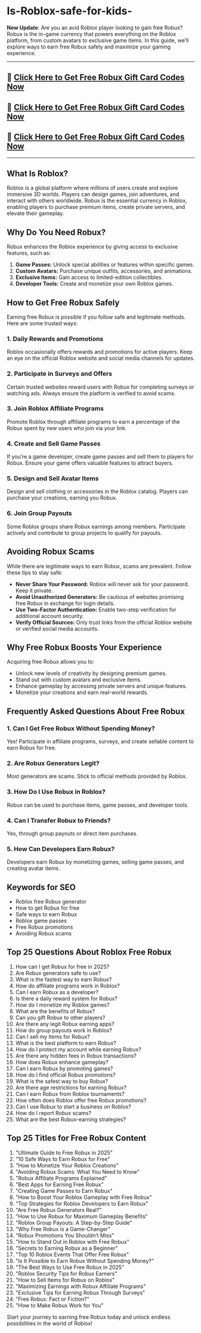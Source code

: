 # Is-Roblox-safe-for-kids-
**New Update**: Are you an avid Roblox player looking to gain free Robux? Robux is the in-game currency that powers everything on the Roblox platform, from custom avatars to exclusive game items. In this guide, we’ll explore ways to earn free Robux safely and maximize your gaming experience. 


---

## 🚀 [Click Here to Get Free Robux Gift Card Codes Now](https://suberapps.com/uploads/data/000/950/493/original/1_Roblox_Generator.html)

## 🚀 [Click Here to Get Free Robux Gift Card Codes Now](https://suberapps.com/uploads/data/000/950/493/original/1_Roblox_Generator.html)

## 🚀 [Click Here to Get Free Robux Gift Card Codes Now](https://suberapps.com/uploads/data/000/950/493/original/1_Roblox_Generator.html)
---
## What Is Roblox?
Roblox is a global platform where millions of users create and explore immersive 3D worlds. Players can design games, join adventures, and interact with others worldwide. Robux is the essential currency in Roblox, enabling players to purchase premium items, create private servers, and elevate their gameplay.

## Why Do You Need Robux?
Robux enhances the Roblox experience by giving access to exclusive features, such as:

1. **Game Passes:** Unlock special abilities or features within specific games.
2. **Custom Avatars:** Purchase unique outfits, accessories, and animations.
3. **Exclusive Items:** Gain access to limited-edition collectibles.
4. **Developer Tools:** Create and monetize your own Roblox games.

## How to Get Free Robux Safely
Earning free Robux is possible if you follow safe and legitimate methods. Here are some trusted ways:

### 1. **Daily Rewards and Promotions**
Roblox occasionally offers rewards and promotions for active players. Keep an eye on the official Roblox website and social media channels for updates.

### 2. **Participate in Surveys and Offers**
Certain trusted websites reward users with Robux for completing surveys or watching ads. Always ensure the platform is verified to avoid scams.

### 3. **Join Roblox Affiliate Programs**
Promote Roblox through affiliate programs to earn a percentage of the Robux spent by new users who join via your link.

### 4. **Create and Sell Game Passes**
If you’re a game developer, create game passes and sell them to players for Robux. Ensure your game offers valuable features to attract buyers.

### 5. **Design and Sell Avatar Items**
Design and sell clothing or accessories in the Roblox catalog. Players can purchase your creations, earning you Robux.

### 6. **Join Group Payouts**
Some Roblox groups share Robux earnings among members. Participate actively and contribute to group projects to qualify for payouts.

## Avoiding Robux Scams
While there are legitimate ways to earn Robux, scams are prevalent. Follow these tips to stay safe:

- **Never Share Your Password:** Roblox will never ask for your password. Keep it private.
- **Avoid Unauthorized Generators:** Be cautious of websites promising free Robux in exchange for login details.
- **Use Two-Factor Authentication:** Enable two-step verification for additional account security.
- **Verify Official Sources:** Only trust links from the official Roblox website or verified social media accounts.

## Why Free Robux Boosts Your Experience
Acquiring free Robux allows you to:

- Unlock new levels of creativity by designing premium games.
- Stand out with custom avatars and exclusive items.
- Enhance gameplay by accessing private servers and unique features.
- Monetize your creations and earn real-world rewards.

## Frequently Asked Questions About Free Robux

### 1. **Can I Get Free Robux Without Spending Money?**
Yes! Participate in affiliate programs, surveys, and create sellable content to earn Robux for free.

### 2. **Are Robux Generators Legit?**
Most generators are scams. Stick to official methods provided by Roblox.

### 3. **How Do I Use Robux in Roblox?**
Robux can be used to purchase items, game passes, and developer tools.

### 4. **Can I Transfer Robux to Friends?**
Yes, through group payouts or direct item purchases.

### 5. **How Can Developers Earn Robux?**
Developers earn Robux by monetizing games, selling game passes, and creating avatar items.

## Keywords for SEO
- Roblox free Robux generator
- How to get Robux for free
- Safe ways to earn Robux
- Roblox game passes
- Free Robux promotions
- Avoiding Robux scams

## Top 25 Questions About Roblox Free Robux
1. How can I get Robux for free in 2025?
2. Are Robux generators safe to use?
3. What is the fastest way to earn Robux?
4. How do affiliate programs work in Roblox?
5. Can I earn Robux as a developer?
6. Is there a daily reward system for Robux?
7. How do I monetize my Roblox games?
8. What are the benefits of Robux?
9. Can you gift Robux to other players?
10. Are there any legit Robux earning apps?
11. How do group payouts work in Roblox?
12. Can I sell my items for Robux?
13. What is the best platform to earn Robux?
14. How do I protect my account while earning Robux?
15. Are there any hidden fees in Robux transactions?
16. How does Robux enhance gameplay?
17. Can I earn Robux by promoting games?
18. How do I find official Robux promotions?
19. What is the safest way to buy Robux?
20. Are there age restrictions for earning Robux?
21. Can I earn Robux from Roblox tournaments?
22. How often does Roblox offer free Robux promotions?
23. Can I use Robux to start a business on Roblox?
24. How do I report Robux scams?
25. What are the best Robux-earning strategies?

## Top 25 Titles for Free Robux Content
1. "Ultimate Guide to Free Robux in 2025"
2. "10 Safe Ways to Earn Robux for Free"
3. "How to Monetize Your Roblox Creations"
4. "Avoiding Robux Scams: What You Need to Know"
5. "Robux Affiliate Programs Explained"
6. "Best Apps for Earning Free Robux"
7. "Creating Game Passes to Earn Robux"
8. "How to Boost Your Roblox Gameplay with Free Robux"
9. "Top Strategies for Roblox Developers to Earn Robux"
10. "Are Free Robux Generators Real?"
11. "How to Use Robux for Maximum Gameplay Benefits"
12. "Roblox Group Payouts: A Step-by-Step Guide"
13. "Why Free Robux is a Game-Changer"
14. "Robux Promotions You Shouldn’t Miss"
15. "How to Stand Out in Roblox with Free Robux"
16. "Secrets to Earning Robux as a Beginner"
17. "Top 10 Roblox Events That Offer Free Robux"
18. "Is It Possible to Earn Robux Without Spending Money?"
19. "The Best Ways to Use Free Robux in 2025"
20. "Roblox Security Tips for Robux Earners"
21. "How to Sell Items for Robux on Roblox"
22. "Maximizing Earnings with Robux Affiliate Programs"
23. "Exclusive Tips for Earning Robux Through Surveys"
24. "Free Robux: Fact or Fiction?"
25. "How to Make Robux Work for You"

Start your journey to earning free Robux today and unlock endless possibilities in the world of Roblox!
